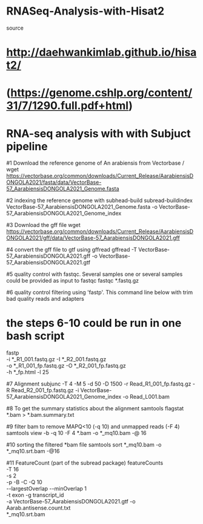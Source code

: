 # RNASeq-Analysis-with-Hisat2



source 
# http://daehwankimlab.github.io/hisat2/
# (https://genome.cshlp.org/content/31/7/1290.full.pdf+html)



# RNA-seq analysis with with Subjuct pipeline

#1 Download the reference genome of An arabiensis from Vectorbase
/
wget https://vectorbase.org/common/downloads/Current_Release/AarabiensisDONGOLA2021/fasta/data/VectorBase-57_AarabiensisDONGOLA2021_Genome.fasta

#2 indexing the reference genome with subhead-build
subread-buildindex VectorBase-57_AarabiensisDONGOLA2021_Genome.fasta -o VectorBase-57_AarabiensisDONGOLA2021_Genome_index

#3  Download the gff file
wget https://vectorbase.org/common/downloads/Current_Release/AarabiensisDONGOLA2021/gff/data/VectorBase-57_AarabiensisDONGOLA2021.gff

#4 convert the gff file to gtf using gffread
gffread -T VectorBase-57_AarabiensisDONGOLA2021.gff -o VectorBase-57_AarabiensisDONGOLA2021.gtf

#5 quality control with fastqc. Several samples one or several samples  could be provided as input to fastqc 
fastqc *.fastq.gz 

#6 quality control filtering using 'fastp'. This command line below with trim bad quality reads and adapters
# the steps 6-10 could be run in one bash script
fastp \
        -i *_R1_001.fastq.gz -I *_R2_001.fastq.gz \
        -o *_R1_001_fp.fastq.gz -O *_R2_001_fp.fastq.gz \
        -h *_fp.html -l 25

#7 Alignment 
subjunc -T 4 -M 5 -d 50 -D 1500 -r Read_R1_001_fp.fastq.gz -R Read_R2_001_fp.fastq.gz -i VectorBase-57_AarabiensisDONGOLA2021_Genome_index -o Read_L001.bam

#8 To get the summary statistics about the alignment
samtools flagstat *.bam > *.bam.summary.txt


#9 filter bam to remove MAPQ<10 (-q 10) and unmapped reads (-F 4)
samtools view -b -q 10 -F 4 *.bam -o *_mq10.bam -@ 16

#10 sorting the filtered *bam file
samtools sort *_mq10.bam -o *_mq10.srt.bam -@16


#11 FeatureCount (part of the subread package)
featureCounts \
-T 16 \
-s 2 \
-p -B -C -Q 10 \
--largestOverlap --minOverlap 1 \
-t exon -g transcript_id \
-a VectorBase-57_AarabiensisDONGOLA2021.gtf -o Aarab.antisense.count.txt \
*_mq10.srt.bam
